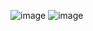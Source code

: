 ![image](https://github.com/user-attachments/assets/cdaca32c-40ed-43c2-97f7-9c192eb5bba7)
![image](https://github.com/user-attachments/assets/7c5e7637-3a3b-414f-ad3c-a93e4e5e9af9)

